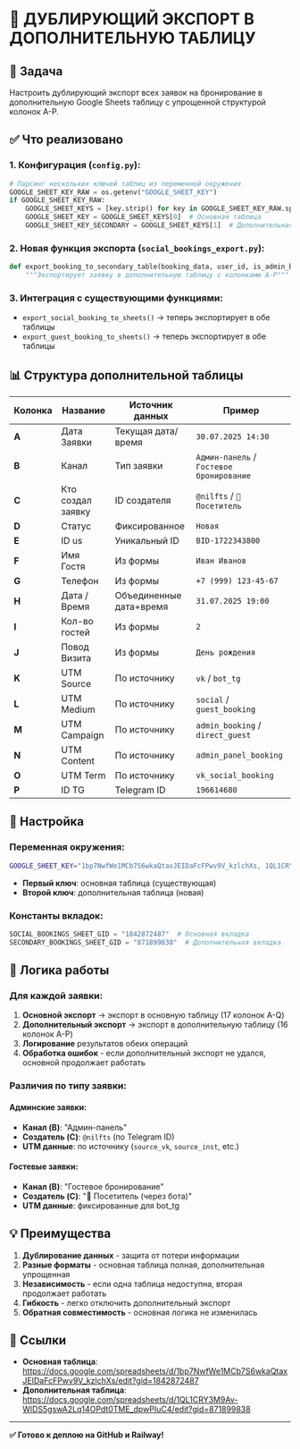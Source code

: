 # 🔗 ДУБЛИРУЮЩИЙ ЭКСПОРТ В ДОПОЛНИТЕЛЬНУЮ ТАБЛИЦУ

## 🎯 Задача
Настроить дублирующий экспорт всех заявок на бронирование в дополнительную Google Sheets таблицу с упрощенной структурой колонок A-P.

## ✅ Что реализовано

### 1. Конфигурация (`config.py`):
```python
# Парсинг нескольких ключей таблиц из переменной окружения
GOOGLE_SHEET_KEY_RAW = os.getenv("GOOGLE_SHEET_KEY")
if GOOGLE_SHEET_KEY_RAW:
    GOOGLE_SHEET_KEYS = [key.strip() for key in GOOGLE_SHEET_KEY_RAW.split(',')]
    GOOGLE_SHEET_KEY = GOOGLE_SHEET_KEYS[0]  # Основная таблица
    GOOGLE_SHEET_KEY_SECONDARY = GOOGLE_SHEET_KEYS[1]  # Дополнительная таблица
```

### 2. Новая функция экспорта (`social_bookings_export.py`):
```python
def export_booking_to_secondary_table(booking_data, user_id, is_admin_booking=False):
    """Экспортирует заявку в дополнительную таблицу с колонками A-P"""
```

### 3. Интеграция с существующими функциями:
- `export_social_booking_to_sheets()` → теперь экспортирует в обе таблицы
- `export_guest_booking_to_sheets()` → теперь экспортирует в обе таблицы

## 📊 Структура дополнительной таблицы

| Колонка | Название | Источник данных | Пример |
|---------|----------|-----------------|--------|
| **A** | Дата Заявки | Текущая дата/время | `30.07.2025 14:30` |
| **B** | Канал | Тип заявки | `Админ-панель` / `Гостевое бронирование` |
| **C** | Кто создал заявку | ID создателя | `@nilfts` / `👤 Посетитель` |
| **D** | Статус | Фиксированное | `Новая` |
| **E** | ID us | Уникальный ID | `BID-1722343800` |
| **F** | Имя Гостя | Из формы | `Иван Иванов` |
| **G** | Телефон | Из формы | `+7 (999) 123-45-67` |
| **H** | Дата / Время | Объединенные дата+время | `31.07.2025 19:00` |
| **I** | Кол-во гостей | Из формы | `2` |
| **J** | Повод Визита | Из формы | `День рождения` |
| **K** | UTM Source | По источнику | `vk` / `bot_tg` |
| **L** | UTM Medium | По источнику | `social` / `guest_booking` |
| **M** | UTM Campaign | По источнику | `admin_booking` / `direct_guest` |
| **N** | UTM Content | По источнику | `admin_panel_booking` |
| **O** | UTM Term | По источнику | `vk_social_booking` |
| **P** | ID TG | Telegram ID | `196614680` |

## 🔧 Настройка

### Переменная окружения:
```bash
GOOGLE_SHEET_KEY="1bp7NwfWe1MCb7S6wkaQtaxJEIDaFcFPwv9V_kzlchXs, 1QL1CRY3M9Av-WlDS5gswA2Lq14OPdt0TME_dpwPIuC4"
```
- **Первый ключ**: основная таблица (существующая)
- **Второй ключ**: дополнительная таблица (новая)

### Константы вкладок:
```python
SOCIAL_BOOKINGS_SHEET_GID = "1842872487"  # Основная вкладка
SECONDARY_BOOKINGS_SHEET_GID = "871899838"  # Дополнительная вкладка
```

## 🔄 Логика работы

### Для каждой заявки:
1. **Основной экспорт** → экспорт в основную таблицу (17 колонок A-Q)
2. **Дополнительный экспорт** → экспорт в дополнительную таблицу (16 колонок A-P)
3. **Логирование** результатов обеих операций
4. **Обработка ошибок** - если дополнительный экспорт не удался, основной продолжает работать

### Различия по типу заявки:

#### Админские заявки:
- **Канал (B)**: "Админ-панель"
- **Создатель (C)**: `@nilfts` (по Telegram ID)
- **UTM данные**: по источнику (`source_vk`, `source_inst`, etc.)

#### Гостевые заявки:
- **Канал (B)**: "Гостевое бронирование"
- **Создатель (C)**: "👤 Посетитель (через бота)"
- **UTM данные**: фиксированные для bot_tg

## 💡 Преимущества

1. **Дублирование данных** - защита от потери информации
2. **Разные форматы** - основная таблица полная, дополнительная упрощенная
3. **Независимость** - если одна таблица недоступна, вторая продолжает работать
4. **Гибкость** - легко отключить дополнительный экспорт
5. **Обратная совместимость** - основная логика не изменилась

## 🔗 Ссылки

- **Основная таблица**: https://docs.google.com/spreadsheets/d/1bp7NwfWe1MCb7S6wkaQtaxJEIDaFcFPwv9V_kzlchXs/edit?gid=1842872487
- **Дополнительная таблица**: https://docs.google.com/spreadsheets/d/1QL1CRY3M9Av-WlDS5gswA2Lq14OPdt0TME_dpwPIuC4/edit?gid=871899838

---

**✅ Готово к деплою на GitHub и Railway!**
